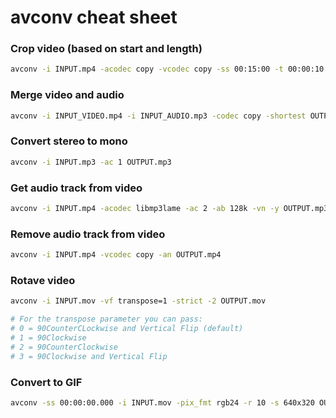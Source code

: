# avconv cheat sheet

### Crop video (based on start and length)
```sh
avconv -i INPUT.mp4 -acodec copy -vcodec copy -ss 00:15:00 -t 00:00:10 OUTPUT.mp4
```

### Merge video and audio
```sh
avconv -i INPUT_VIDEO.mp4 -i INPUT_AUDIO.mp3 -codec copy -shortest OUTPUT.mp4
```

### Convert stereo to mono
```sh
avconv -i INPUT.mp3 -ac 1 OUTPUT.mp3
```

### Get audio track from video
```sh
avconv -i INPUT.mp4 -acodec libmp3lame -ac 2 -ab 128k -vn -y OUTPUT.mp3
```

### Remove audio track from video
```sh
avconv -i INPUT.mp4 -vcodec copy -an OUTPUT.mp4
```
### Rotave video
```sh
avconv -i INPUT.mov -vf transpose=1 -strict -2 OUTPUT.mov

# For the transpose parameter you can pass:
# 0 = 90CounterCLockwise and Vertical Flip (default) 
# 1 = 90Clockwise 
# 2 = 90CounterClockwise 
# 3 = 90Clockwise and Vertical Flip
```

### Convert to GIF
```sh
avconv -ss 00:00:00.000 -i INPUT.mov -pix_fmt rgb24 -r 10 -s 640x320 OUTPUT.gif
```
